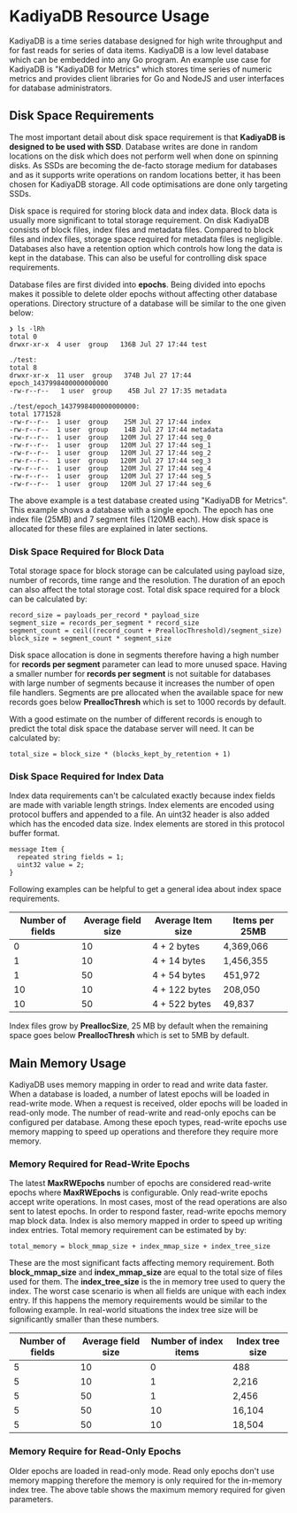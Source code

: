 # KadiyaDB Resource Usage

KadiyaDB is a time series database designed for high write throughput and for fast reads for series of data items. KadiyaDB is a low level database which can be embedded into any Go program. An example use case for KadiyaDB is "KadiyaDB for Metrics" which stores time series of numeric metrics and provides client libraries for Go and NodeJS and user interfaces for database administrators.



## Disk Space Requirements

The most important detail about disk space requirement is that **KadiyaDB is designed to be used with SSD**. Database writes are done in random locations on the disk which does not perform well when done on spinning disks. As SSDs are becoming the de-facto storage medium for databases and as it supports write operations on random locations better, it has been chosen for KadiyaDB storage. All code optimisations are done only targeting SSDs.

Disk space is required for storing block data and index data. Block data is usually more significant to total storage requirement. On disk KadiyaDB consists of block files, index files and metadata files. Compared to block files and index files, storage space required for metadata files is negligible. Databases also have a retention option which controls how long the data is kept in the database. This can also be useful for controlling disk space requirements.

Database files are first divided into **epochs**. Being divided into epochs makes it possible to delete older epochs without affecting other database operations. Directory structure of a database will be similar to the one given below:

``` shell
❯ ls -lRh
total 0
drwxr-xr-x  4 user  group   136B Jul 27 17:44 test

./test:
total 8
drwxr-xr-x  11 user  group   374B Jul 27 17:44 epoch_1437998400000000000
-rw-r--r--   1 user  group    45B Jul 27 17:35 metadata

./test/epoch_1437998400000000000:
total 1771528
-rw-r--r--  1 user  group    25M Jul 27 17:44 index
-rw-r--r--  1 user  group    14B Jul 27 17:44 metadata
-rw-r--r--  1 user  group   120M Jul 27 17:44 seg_0
-rw-r--r--  1 user  group   120M Jul 27 17:44 seg_1
-rw-r--r--  1 user  group   120M Jul 27 17:44 seg_2
-rw-r--r--  1 user  group   120M Jul 27 17:44 seg_3
-rw-r--r--  1 user  group   120M Jul 27 17:44 seg_4
-rw-r--r--  1 user  group   120M Jul 27 17:44 seg_5
-rw-r--r--  1 user  group   120M Jul 27 17:44 seg_6
```

The above example is a test database created using "KadiyaDB for Metrics". This example shows a database with a single epoch. The epoch has one index file (25MB) and 7 segment files (120MB each). How disk space is allocated for these files are explained in later sections.



### Disk Space Required for Block Data

Total storage space for block storage can be calculated using payload size, number of records, time range and the resolution. The duration of an epoch can also affect the total storage cost. Total disk space required for a block can be calculated by:

``` 
record_size = payloads_per_record * payload_size
segment_size = records_per_segment * record_size
segment_count = ceil((record_count + PreallocThreshold)/segment_size)
block_size = segment_count * segment_size
```

Disk space allocation is done in segments therefore having a high number for **records per segment** parameter can lead to more unused space. Having a smaller number for **records per segment** is not suitable for databases with large number of segments because it increases the number of open file handlers. Segments are pre allocated when the available space for new records goes below **PreallocThresh** which is set to 1000 records by default.

With a good estimate on the number of different records is enough to predict the total disk space the database server will need. It can be calculated by:

``` 
total_size = block_size * (blocks_kept_by_retention + 1)
```



### Disk Space Required for Index Data

Index data requirements can't be calculated exactly because index fields are made with variable length strings. Index elements are encoded using protocol buffers and appended to a file. An uint32 header is also added which has the encoded data size. Index elements are stored in this protocol buffer format.

``` 
message Item {
  repeated string fields = 1;
  uint32 value = 2;
}
```

Following examples can be helpful to get a general idea about index space requirements.

| Number of fields | Average field size | Average Item size | Items per 25MB | 
| ---------------- | ------------------ | ----------------- | -------------- | 
| 0                | 10                 | 4 + 2 bytes       | 4,369,066      | 
| 1                | 10                 | 4 + 14 bytes      | 1,456,355      | 
| 1                | 50                 | 4 + 54 bytes      | 451,972        | 
| 10               | 10                 | 4 + 122 bytes     | 208,050        | 
| 10               | 50                 | 4 + 522 bytes     | 49,837         | 

Index files grow by **PreallocSize**, 25 MB by default when the remaining space goes below **PreallocThresh** which is set to 5MB by default.



## Main Memory Usage

KadiyaDB uses memory mapping in order to read and write data faster. When a database is loaded, a number of latest epochs will be loaded in read-write mode. When a request is received, older epochs will be loaded in read-only mode. The number of read-write and read-only epochs can be configured per database. Among these epoch types, read-write epochs use memory mapping to speed up operations and therefore they require more memory.



### Memory Required for Read-Write Epochs

The latest **MaxRWEpochs** number of epochs are considered read-write epochs where **MaxRWEpochs** is configurable. Only read-write epochs accept write operations. In most cases, most of the read operations are also sent to latest epochs. In order to respond faster, read-write epochs memory map block data. Index is also memory mapped in order to speed up writing index entries. Total memory requirement can be estimated by by:

``` 
total_memory = block_mmap_size + index_mmap_size + index_tree_size
```

These are the most significant facts affecting memory requirement. Both **block_mmap_size** and **index_mmap_size** are equal to the total size of files used for them. The **index_tree_size** is the in memory tree used to query the index. The worst case scenario is when all fields are unique with each index entry. If this happens the memory requirements would be similar to the following example. In real-world situations the index tree size will be significantly smaller than these numbers.

| Number of fields | Average field size | Number of index items | Index tree size | 
| ---------------- | ------------------ | --------------------- | --------------- | 
| 5                | 10                 | 0                     | 488             | 
| 5                | 10                 | 1                     | 2,216           | 
| 5                | 50                 | 1                     | 2,456           | 
| 5                | 50                 | 10                    | 16,104          | 
| 5                | 50                 | 10                    | 18,504          | 



### Memory Require for Read-Only Epochs

Older epochs are loaded in read-only mode. Read only epochs don't use memory mapping therefore the memory is only required for the in-memory index tree. The above table shows the maximum memory required for given parameters.